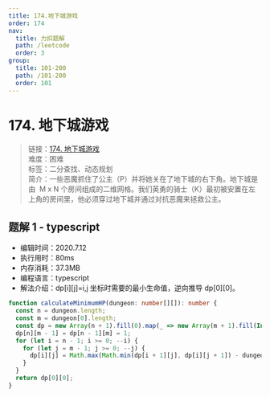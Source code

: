 ```yaml
---
title: 174.地下城游戏
order: 174
nav:
  title: 力扣题解
  path: /leetcode
  order: 3
group:
  title: 101-200
  path: /101-200
  order: 101
---
```


# 174. 地下城游戏

> 链接：[174. 地下城游戏](https://leetcode-cn.com/problems/dungeon-game/)  
> 难度：困难  
> 标签：二分查找、动态规划  
> 简介：一些恶魔抓住了公主（P）并将她关在了地下城的右下角。地下城是由  M x N 个房间组成的二维网格。我们英勇的骑士（K）最初被安置在左上角的房间里，他必须穿过地下城并通过对抗恶魔来拯救公主。

## 题解 1 - typescript

- 编辑时间：2020.7.12
- 执行用时：80ms
- 内存消耗：37.3MB
- 编程语言：typescript
- 解法介绍：dp[i][j]=i,j 坐标时需要的最小生命值，逆向推导 dp[0][0]。

```typescript
function calculateMinimumHP(dungeon: number[][]): number {
  const n = dungeon.length;
  const m = dungeon[0].length;
  const dp = new Array(n + 1).fill(0).map(_ => new Array(m + 1).fill(Infinity));
  dp[n][m - 1] = dp[n - 1][m] = 1;
  for (let i = n - 1; i >= 0; --i) {
    for (let j = m - 1; j >= 0; --j) {
      dp[i][j] = Math.max(Math.min(dp[i + 1][j], dp[i][j + 1]) - dungeon[i][j], 1);
    }
  }
  return dp[0][0];
}
```
